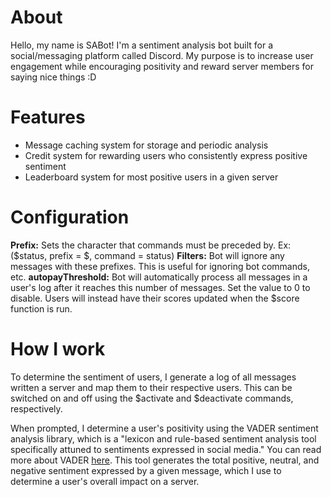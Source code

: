 # About
Hello, my name is SABot!
I'm a sentiment analysis bot built for a social/messaging platform called Discord. My purpose is to increase
user engagement while encouraging positivity and reward server members for saying nice things :D

# Features
* Message caching system for storage and periodic analysis
* Credit system for rewarding users who consistently express positive sentiment
* Leaderboard system for most positive users in a given server

# Configuration
**Prefix:** Sets the character that commands must be preceded by. Ex:($status, prefix = $, command = status)
**Filters:** Bot will ignore any messages with these prefixes. This is useful for ignoring bot commands, etc.
**autopayThreshold:** Bot will automatically process all messages in a user's log after it reaches this number of messages.
Set the value to 0 to disable. Users will instead have their scores updated when the $score function is run.

# How I work 
To determine the sentiment of users, I generate a log of all messages written a server and map them to their 
respective users. This can be switched on and off using the $activate and $deactivate commands, respectively. 

When prompted, I determine a user's positivity using the VADER sentiment analysis library, which is a 
"lexicon and rule-based sentiment analysis tool specifically attuned to sentiments expressed in social media."
You can read more about VADER [here](http://comp.social.gatech.edu/papers/icwsm14.vader.hutto.pdf).
This tool generates the total positive, neutral, and negative sentiment expressed by a given message, which
I use to determine a user's overall impact on a server.
